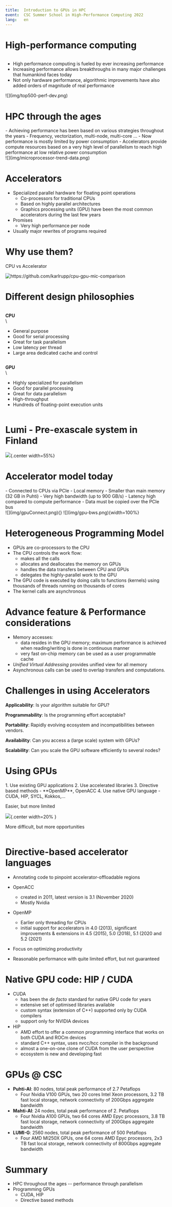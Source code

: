 ```yaml
---
title:  Introduction to GPUs in HPC
event:  CSC Summer School in High-Performance Computing 2022
lang:   en
---
```



# High-performance computing

<div class="column">

- High performance computing is fueled by ever increasing performance
- Increasing performance allows  breakthroughs in many major challenges that
  humankind faces today
- Not only hardware performance, algorithmic improvements have also added orders of magnitude of real performance

</div>

<div class="column">
![](img/top500-perf-dev.png)
</div>

# HPC through the ages

<div class="column" width=55%>
- Achieving performance has been based on various strategies throughout the years
    - Frequency, vectorization, multi-node, multi-core ...
    - Now performance is mostly limited by power consumption
- Accelerators provide compute resources based on a very high level of parallelism to reach
  high performance at low relative power consumption
</div>

<div class="column" width=43%>
![](img/microprocessor-trend-data.png)
</div>


# Accelerators

- Specialized parallel hardware for floating point operations
    - Co-processors for traditional CPUs
    - Based on highly parallel architectures
    - Graphics processing units (GPU) have been the most common
      accelerators during the last few years
- Promises
    - Very high performance per node
- Usually major rewrites of programs required

# Why use them?
CPU vs Accelerator

![ <span style=" font-size:0.5em;">https://github.com/karlrupp/cpu-gpu-mic-comparison</span> ](img/comparison.png)


# Different design philosophies

<div class="column">

**CPU**
\
\

- General purpose
- Good for serial processing
- Great for task parallelism
- Low latency per thread
- Large area dedicated cache and control


</div>

<div class="column">

**GPU**
\
\

- Highly specialized for parallelism
- Good for parallel processing
- Great for data parallelism
- High-throughput
- Hundreds of floating-point execution units


</div>


# Lumi - Pre-exascale system in Finland

 ![](img/lumi.png){.center width=55%}


# Accelerator model today

<div class="column">
- Connected to CPUs via PCIe
- Local memory
    - Smaller than main memory (32 GB in Puhti)
    - Very high bandwidth (up to 900 GB/s)
    - Latency high compared to compute performance
- Data must be copied over the PCIe bus

</div>
<div class="column">
![](img/gpuConnect.png){}
![](img/gpu-bws.png){width=100%}
</div>

#  Heterogeneous Programming Model

- GPUs are co-processors to the CPU
- The CPU controls the work flow:
  - makes all the calls
  - allocates and deallocates the memory on GPUs
  - handles the data transfers between CPU and GPUs
  - delegates the highly-parallel work to the GPU
- The GPU code is executed by doing calls to functions (kernels) using thousands of threads running on thousands of cores
- The kernel calls are asynchronous

# Advance feature & Performance considerations

- Memory accesses:
   - data resides in the GPU memory; maximum performance is achieved when reading/writing is done in continuous manner
   - very fast on-chip memory can be used as a user programmable cache
- *Unified Virtual Addressing* provides unified view for all memory
- Asynchronous calls can be used to overlap transfers and computations.


# Challenges in using Accelerators

**Applicability**: Is your algorithm suitable for GPU?

**Programmability**: Is the programming effort acceptable?

**Portability**: Rapidly evolving ecosystem and incompatibilities between vendors.

**Availability**: Can you access a (large scale) system with GPUs?

**Scalability**: Can you scale the GPU software efficiently to several nodes?


# Using GPUs

<div class="column">
1. Use existing GPU applications
2. Use accelerated libraries
3. Directive based methods
    - **OpenMP**, OpenACC
4. Use native GPU language
    - CUDA, HIP, SYCL, Kokkos,...
</div>
<div class="column" width=40%>

Easier, but more limited

![](img/arrow.png){.center width=20% }

More difficult, but more opportunities

</div>




# Directive-based accelerator languages

- Annotating code to pinpoint accelerator-offloadable regions
- OpenACC
    - created in 2011, latest version is 3.1 (November 2020)
    - Mostly Nvidia
- OpenMP
    - Earlier only threading for CPUs
    - initial support for accelerators in 4.0 (2013), significant improvements & extensions in 4.5 (2015), 5.0 (2018), 5.1 (2020 and 5.2 (2021)

- Focus on optimizing productivity
- Reasonable performance with quite limited effort, but not guaranteed



# Native GPU code: HIP / CUDA

- CUDA
    - has been the *de facto* standard for native GPU code for years
    - extensive set of optimised libraries available
    - custom syntax (extension of C++) supported only by CUDA compilers
    - support only for NVIDIA devices
- HIP
    - AMD effort to offer a common programming interface that works on
      both CUDA and ROCm devices
    - standard C++ syntax, uses nvcc/hcc compiler in the background
    - almost a one-on-one clone of CUDA from the user perspective
    - ecosystem is new and developing fast


# GPUs @ CSC

- **Puhti-AI**: 80 nodes, total peak performance of 2.7 Petaflops
    - Four Nvidia V100 GPUs, two 20 cores Intel Xeon processors, 3.2 TB fast local storage, network connectivity of  200Gbps aggregate bandwidth  
- **Mahti-AI**: 24 nodes, total peak performance of 2. Petaflops
    - Four Nvidia A100 GPUs, two 64 cores AMD Epyc processors, 3.8 TB fast local storage,  network connectivity of  200Gbps aggregate bandwidth   
- **LUMI-G**: 2560 nodes, total peak performance of 500 Petaflops
    - Four AMD MI250X GPUs, one 64 cores AMD Epyc processors, 2x3 TB fast local storage, network connectivity of  800Gbps aggregate bandwidth

# Summary

- HPC throughout the ages -- performance through parallelism
- Programming GPUs
    - CUDA, HIP
    - Directive based methods
